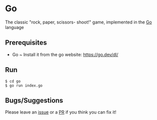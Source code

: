 # Go
The classic "rock, paper, scissors- shoot!" game, implemented in the [Go](https://go.dev) language
## Prerequisites
* Go ~ Install it from the go website: https://go.dev/dl/
## Run
```
$ cd go
$ go run index.go
```
## Bugs/Suggestions
Please leave an [issue](https://github.com/Dheirya/RockPaperScissorsIn10Langs/issues) or a [PR](https://github.com/Dheirya/RockPaperScissorsIn10Langs/pulls) if you think you can fix it!

